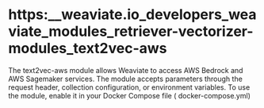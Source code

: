# https:\_\_weaviate.io_developers_weaviate_modules_retriever-vectorizer-modules_text2vec-aws

The text2vec-aws module allows Weaviate to access AWS Bedrock and AWS Sagemaker services. The module accepts parameters through the request header, collection configuration, or environment variables. To use the module, enable it in your Docker Compose file ( docker-compose.yml)
